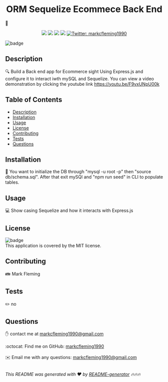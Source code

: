 <h1 align=center>ORM Sequelize Ecommece Back End</h1> 👋
<p align="center">
    <img src="https://img.shields.io/github/repo-size/markcfleming1990/README-generator" />
    <img src="https://img.shields.io/github/languages/top/jpd61/README-generator"  />
    <img src="https://img.shields.io/github/issues/markcfleming1990/README-generator" />
    <img src="https://img.shields.io/github/last-commit/markcfleming1990/README-generator" >
    <a href="https://twitter.com/goat904">
        <img alt="Twitter: markcfleming1990" src="https://img.shields.io/twitter/follow/goat904.svg?style=social" target="_blank" />
    </a>
</p>


![badge](https://img.shields.io/badge/license-MIT-brightgreen)<br />
## Description
🔍 Build a Back end app for Ecommerce sight Using Express.js and configure it to interact iwth mySQL and Sequelize. You can view a video demonstration by clicking the youtube link https://youtu.be/F9vxUNpU00k
## Table of Contents
- [Description](#description)
- [Installation](#installation)
- [Usage](#usage)
- [License](#license)
- [Contributing](#contributing)
- [Tests](#tests)
- [Questions](#questions)
## Installation
💾 You want to initialize the DB through "mysql -u root -p" then "source db/schema.sql". After that exit mySQl and "npm run seed" in CLI to populate tables. 
## Usage
💻 Show casing Sequelize and how it interacts with Express.js 
## License
![badge](https://img.shields.io/badge/license-MIT-brightgreen)
<br />
This application is covered by the MIT license. 
## Contributing
👪 Mark Fleming
## Tests
✏️ no 
## Questions
✋ contact me at markcfleming1990@gmail.com<br />
<br />
:octocat: Find me on GitHub: [markcfleming1990](https://github.com/markcfleming1990)<br />
<br />
✉️ Email me with any questions: markcfleming1990@gmail.com<br /><br />

_This README was generated with ❤️ by [README-generator](https://github.com/markcfleming1990/README-generator) 🔥🔥🔥_
